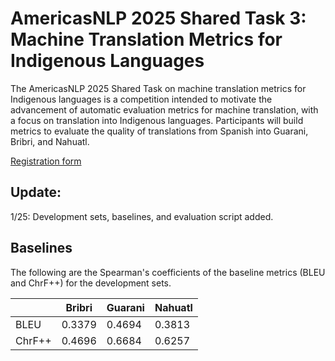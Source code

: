 
# AmericasNLP 2025 Shared Task 3: Machine Translation Metrics for Indigenous Languages

The AmericasNLP 2025 Shared Task on machine translation metrics for Indigenous languages is a competition intended to motivate the advancement of automatic evaluation metrics for machine translation, with a focus on translation into Indigenous languages. Participants will build metrics to evaluate the quality of translations from Spanish into Guarani, Bribri, and Nahuatl. 

[Registration form](https://docs.google.com/forms/d/e/1FAIpQLSfmV9gyab03pGGzzDJ9DohOf9AkDaZf_94RvTroqrGwJqr0VQ/viewform?usp=sharing)

## Update:

1/25: Development sets, baselines, and evaluation script added.



## Baselines
The following are the Spearman's coefficients of the baseline metrics (BLEU and ChrF++) for the development sets. 

|    | Bribri    | Guarani    | Nahuatl    |
|-------------|-------------|-------------|-------------|
| BLEU | 0.3379 | 0.4694| 0.3813 | 
| ChrF++ |0.4696 | 0.6684 | 0.6257 |


